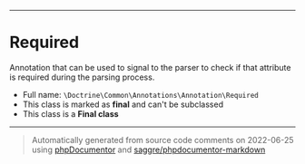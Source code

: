 ***

# Required

Annotation that can be used to signal to the parser
to check if that attribute is required during the parsing process.



* Full name: `\Doctrine\Common\Annotations\Annotation\Required`
* This class is marked as **final** and can't be subclassed
* This class is a **Final class**






***
> Automatically generated from source code comments on 2022-06-25 using [phpDocumentor](http://www.phpdoc.org/) and [saggre/phpdocumentor-markdown](https://github.com/Saggre/phpDocumentor-markdown)
